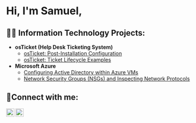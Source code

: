 <h1>Hi, I'm Samuel,

<h2>👨‍💻 Information Technology Projects:</h2>

- <b>osTicket (Help Desk Ticketing System)</b> 
  - [osTicket: Post-Installation Configuration](https://github.com/Sammmyceo/post-install-config)
  - [osTicket: Ticket Lifecycle Examples](https://github.com/Sammmyceo/ticket-lifecycle)
- <b>Microsoft Azure</b>
  - [Configuring Active Directory within Azure VMs](https://github.com/Sammmyceo/configure-ad)
  - [Network Security Groups (NSGs) and Inspecting Network Protocols](https://github.com/Sammmyceo/azure-network-protocols)

<h2>🤳Connect with me:</h2>


[<img align="left" alt="SamuelTaveras | LinkedIn" width="22px" src="https://cdn.jsdelivr.net/npm/simple-icons@v3/icons/linkedin.svg" />][linkedin]
[<img align="left" alt="laberdolaga_ | Instagram" width="22px" src="https://cdn.jsdelivr.net/npm/simple-icons@v3/icons/instagram.svg" />][instagram]

[instagram]: https://www.instagram.com/laberdolaga_
[linkedin]: https://linkedin.com/in/SamuelTaveras
